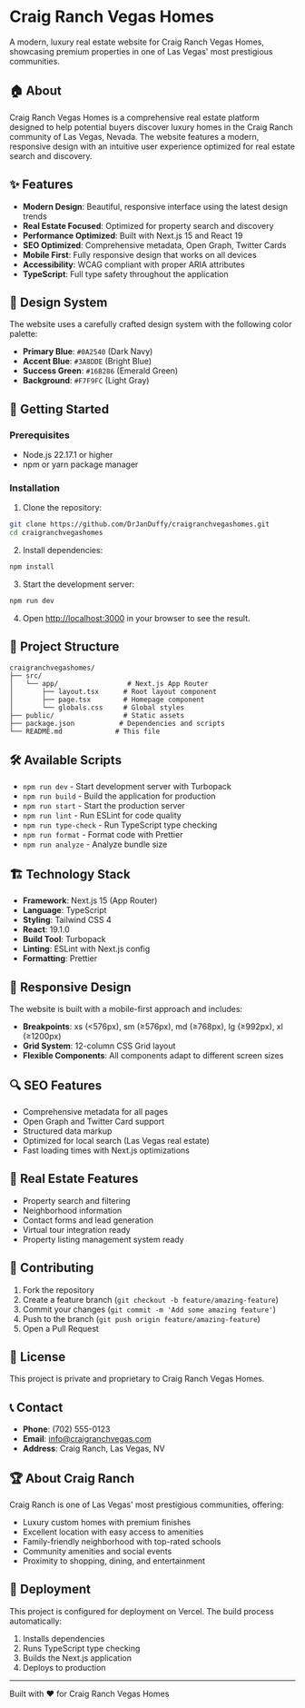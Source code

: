 # Craig Ranch Vegas Homes

A modern, luxury real estate website for Craig Ranch Vegas Homes, showcasing premium properties in one of Las Vegas' most prestigious communities.

## 🏠 About

Craig Ranch Vegas Homes is a comprehensive real estate platform designed to help potential buyers discover luxury homes in the Craig Ranch community of Las Vegas, Nevada. The website features a modern, responsive design with an intuitive user experience optimized for real estate search and discovery.

## ✨ Features

- **Modern Design**: Beautiful, responsive interface using the latest design trends
- **Real Estate Focused**: Optimized for property search and discovery
- **Performance Optimized**: Built with Next.js 15 and React 19
- **SEO Optimized**: Comprehensive metadata, Open Graph, Twitter Cards
- **Mobile First**: Fully responsive design that works on all devices
- **Accessibility**: WCAG compliant with proper ARIA attributes
- **TypeScript**: Full type safety throughout the application

## 🎨 Design System

The website uses a carefully crafted design system with the following color palette:

- **Primary Blue**: `#0A2540` (Dark Navy)
- **Accent Blue**: `#3A8DDE` (Bright Blue)
- **Success Green**: `#16B286` (Emerald Green)
- **Background**: `#F7F9FC` (Light Gray)

## 🚀 Getting Started

### Prerequisites

- Node.js 22.17.1 or higher
- npm or yarn package manager

### Installation

1. Clone the repository:
```bash
git clone https://github.com/DrJanDuffy/craigranchvegashomes.git
cd craigranchvegashomes
```

2. Install dependencies:
```bash
npm install
```

3. Start the development server:
```bash
npm run dev
```

4. Open [http://localhost:3000](http://localhost:3000) in your browser to see the result.

## 📁 Project Structure

```
craigranchvegashomes/
├── src/
│   └── app/                 # Next.js App Router
│       ├── layout.tsx      # Root layout component
│       ├── page.tsx        # Homepage component
│       └── globals.css     # Global styles
├── public/                 # Static assets
├── package.json           # Dependencies and scripts
└── README.md             # This file
```

## 🛠️ Available Scripts

- `npm run dev` - Start development server with Turbopack
- `npm run build` - Build the application for production
- `npm run start` - Start the production server
- `npm run lint` - Run ESLint for code quality
- `npm run type-check` - Run TypeScript type checking
- `npm run format` - Format code with Prettier
- `npm run analyze` - Analyze bundle size

## 🏗️ Technology Stack

- **Framework**: Next.js 15 (App Router)
- **Language**: TypeScript
- **Styling**: Tailwind CSS 4
- **React**: 19.1.0
- **Build Tool**: Turbopack
- **Linting**: ESLint with Next.js config
- **Formatting**: Prettier

## 📱 Responsive Design

The website is built with a mobile-first approach and includes:

- **Breakpoints**: xs (<576px), sm (≥576px), md (≥768px), lg (≥992px), xl (≥1200px)
- **Grid System**: 12-column CSS Grid layout
- **Flexible Components**: All components adapt to different screen sizes

## 🔍 SEO Features

- Comprehensive metadata for all pages
- Open Graph and Twitter Card support
- Structured data markup
- Optimized for local search (Las Vegas real estate)
- Fast loading times with Next.js optimizations

## 🎯 Real Estate Features

- Property search and filtering
- Neighborhood information
- Contact forms and lead generation
- Virtual tour integration ready
- Property listing management system ready

## 🤝 Contributing

1. Fork the repository
2. Create a feature branch (`git checkout -b feature/amazing-feature`)
3. Commit your changes (`git commit -m 'Add some amazing feature'`)
4. Push to the branch (`git push origin feature/amazing-feature`)
5. Open a Pull Request

## 📄 License

This project is private and proprietary to Craig Ranch Vegas Homes.

## 📞 Contact

- **Phone**: (702) 555-0123
- **Email**: info@craigranchvegas.com
- **Address**: Craig Ranch, Las Vegas, NV

## 🏆 About Craig Ranch

Craig Ranch is one of Las Vegas' most prestigious communities, offering:

- Luxury custom homes with premium finishes
- Excellent location with easy access to amenities
- Family-friendly neighborhood with top-rated schools
- Community amenities and social events
- Proximity to shopping, dining, and entertainment

## 🚀 Deployment

This project is configured for deployment on Vercel. The build process automatically:

1. Installs dependencies
2. Runs TypeScript type checking
3. Builds the Next.js application
4. Deploys to production

---

Built with ❤️ for Craig Ranch Vegas Homes
